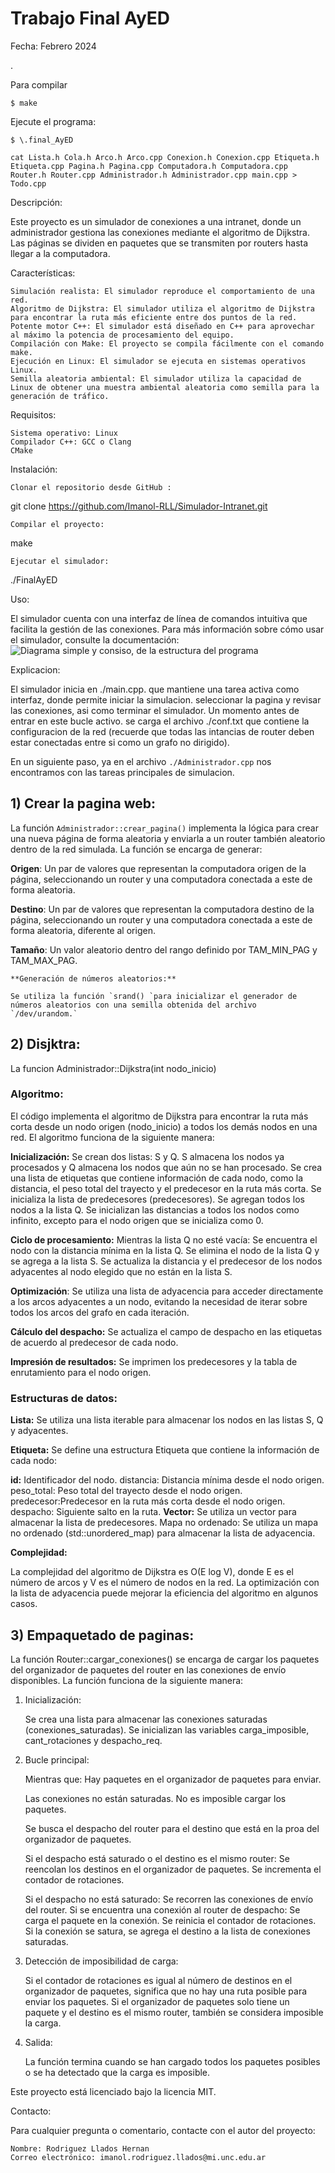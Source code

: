 Trabajo Final AyED 
==========
Fecha: Febrero 2024

.

Para compilar

  `$ make`
  
Ejecute el programa:

  `$ \.final_AyED`

`cat Lista.h Cola.h Arco.h Arco.cpp Conexion.h Conexion.cpp Etiqueta.h Etiqueta.cpp Pagina.h Pagina.cpp Computadora.h Computadora.cpp Router.h Router.cpp Administrador.h Administrador.cpp main.cpp > Todo.cpp`

Descripción:

Este proyecto es un simulador de conexiones a una intranet, donde un administrador gestiona las conexiones mediante el algoritmo de Dijkstra. Las páginas se dividen en paquetes que se transmiten por routers hasta llegar a la computadora.

Características:

    Simulación realista: El simulador reproduce el comportamiento de una red.
    Algoritmo de Dijkstra: El simulador utiliza el algoritmo de Dijkstra para encontrar la ruta más eficiente entre dos puntos de la red.
    Potente motor C++: El simulador está diseñado en C++ para aprovechar al máximo la potencia de procesamiento del equipo.
    Compilación con Make: El proyecto se compila fácilmente con el comando make.
    Ejecución en Linux: El simulador se ejecuta en sistemas operativos Linux.
    Semilla aleatoria ambiental: El simulador utiliza la capacidad de Linux de obtener una muestra ambiental aleatoria como semilla para la generación de tráfico.

Requisitos:

    Sistema operativo: Linux
    Compilador C++: GCC o Clang
    CMake

Instalación:

    Clonar el repositorio desde GitHub :

git clone https://github.com/Imanol-RLL/Simulador-Intranet.git

    Compilar el proyecto:

make

    Ejecutar el simulador:

./FinalAyED

Uso:

El simulador cuenta con una interfaz de línea de comandos intuitiva que facilita la gestión de las conexiones. Para más información sobre cómo usar el simulador, consulte la documentación:
![Diagrama simple y consiso, de la estructura del programa](Diagram_UML.png "Diagrama UML")

Explicacion:

El simulador inicia en ./main.cpp. que mantiene una tarea activa como interfaz, donde permite iniciar la simulacion. seleccionar la pagina y revisar las conexiones, asi como terminar el simulador.
Un momento antes de entrar en este bucle activo. se carga el archivo ./conf.txt que contiene la configuracion de la red (recuerde que todas las intancias de router deben estar conectadas entre si como un grafo no dirigido).

En un siguiente paso, ya en el archivo `./Administrador.cpp` nos encontramos con las tareas principales de simulacion.
## 1) Crear la pagina web:
   La función `Administrador::crear_pagina()` implementa la lógica para crear una nueva página de forma aleatoria y enviarla a un router también aleatorio dentro de la red simulada. La función se encarga de generar:

   **Origen**: Un par de valores que representan la computadora origen de la página, seleccionando un router y una computadora conectada a este de forma aleatoria.
   
   **Destino**: Un par de valores que representan la computadora destino de la página, seleccionando un router y una computadora conectada a este de forma aleatoria, diferente al origen.
   
   **Tamaño**: Un valor aleatorio dentro del rango definido por TAM_MIN_PAG y TAM_MAX_PAG.

    **Generación de números aleatorios:**

    Se utiliza la función `srand() `para inicializar el generador de números aleatorios con una semilla obtenida del archivo `/dev/urandom.`
## 2) Disjktra:
La funcion Administrador::Dijkstra(int nodo_inicio)

### Algoritmo:

El código implementa el algoritmo de Dijkstra para encontrar la ruta más corta desde un nodo origen (nodo_inicio) a todos los demás nodos en una red. El algoritmo funciona de la siguiente manera:

**Inicialización:**
        Se crean dos listas: S y Q. S almacena los nodos ya procesados y Q almacena los nodos que aún no se han procesado.
        Se crea una lista de etiquetas que contiene información de cada nodo, como la distancia, el peso total del trayecto y el predecesor en la ruta más corta.
        Se inicializa la lista de predecesores (predecesores).
        Se agregan todos los nodos a la lista Q.
        Se inicializan las distancias a todos los nodos como infinito, excepto para el nodo origen que se inicializa como 0.

**Ciclo de procesamiento:**
        Mientras la lista Q no esté vacía:
            Se encuentra el nodo con la distancia mínima en la lista Q.
            Se elimina el nodo de la lista Q y se agrega a la lista S.
            Se actualiza la distancia y el predecesor de los nodos adyacentes al nodo elegido que no están en la lista S.

**Optimización**:
        Se utiliza una lista de adyacencia para acceder directamente a los arcos adyacentes a un nodo, evitando la necesidad de iterar sobre todos los arcos del grafo en cada iteración.

**Cálculo del despacho:**
        Se actualiza el campo de despacho en las etiquetas de acuerdo al predecesor de cada nodo.

**Impresión de resultados:**
        Se imprimen los predecesores y la tabla de enrutamiento para el nodo origen.

### **Estructuras de datos:**

**Lista:** Se utiliza una lista iterable para almacenar los nodos en las listas S, Q y adyacentes.

**Etiqueta:** Se define una estructura Etiqueta que contiene la información de cada nodo:

**id:** Identificador del nodo.
        distancia: Distancia mínima desde el nodo origen.
        peso_total: Peso total del trayecto desde el nodo origen.
        predecesor:Predecesor en la ruta más corta desde el nodo origen.
        despacho: Siguiente salto en la ruta.
**Vector:** Se utiliza un vector para almacenar la lista de predecesores.
    Mapa no ordenado: Se utiliza un mapa no ordenado (std::unordered_map) para almacenar la lista de adyacencia.

**Complejidad:**

La complejidad del algoritmo de Dijkstra es O(E log V), donde E es el número de arcos y V es el número de nodos en la red. La optimización con la lista de adyacencia puede mejorar la eficiencia del algoritmo en algunos casos.

## 3) Empaquetado de paginas:

La función Router::cargar_conexiones() se encarga de cargar los paquetes del organizador de paquetes del router en las conexiones de envío disponibles. La función funciona de la siguiente manera:

1. Inicialización:

   Se crea una lista para almacenar las conexiones saturadas (conexiones_saturadas).
   Se inicializan las variables carga_imposible, cant_rotaciones y despacho_req.

2. Bucle principal:

    Mientras que:
    Hay paquetes en el organizador de paquetes para enviar.
    
    Las conexiones no están saturadas. 
    No es imposible cargar los paquetes.
    
    Se busca el despacho del router para el destino que está en la proa del organizador de paquetes.
    
    Si el despacho está saturado o el destino es el mismo router:
    Se reencolan los destinos en el organizador de paquetes.
    Se incrementa el contador de rotaciones.
    
    Si el despacho no está saturado:
    Se recorren las conexiones de envío del router.
    Si se encuentra una conexión al router de despacho:
    Se carga el paquete en la conexión.
    Se reinicia el contador de rotaciones.
    Si la conexión se satura, se agrega el destino a la lista de conexiones saturadas.

3. Detección de imposibilidad de carga:

   Si el contador de rotaciones es igual al número de destinos en el organizador de paquetes, significa que no hay una ruta posible para enviar los paquetes.
   Si el organizador de paquetes solo tiene un paquete y el destino es el mismo router, también se considera imposible la carga.

4. Salida:

   La función termina cuando se han cargado todos los paquetes posibles o se ha detectado que la carga es imposible.


Este proyecto está licenciado bajo la licencia MIT.

Contacto:

Para cualquier pregunta o comentario, contacte con el autor del proyecto:

    Nombre: Rodriguez Llados Hernan
    Correo electrónico: imanol.rodriguez.llados@mi.unc.edu.ar



